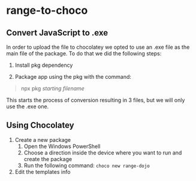 # range-to-choco

## Convert JavaScript to .exe

In order to upload the file to chocolatey we opted to use an .exe file as the main file of the package.
To do that we did the following steps:

1. Install pkg dependency

2. Package app using the pkg with the command:

> npx pkg *starting filename*

This starts the process of conversion resulting in 3 files, but we will only use the .exe one.

## Using Chocolatey

1. Create a new package
    1. Open the Windows PowerShell
    2. Choose a direction inside the device where you want to run and create the package
    3. Run the following command:
    `choco new range-dojo`
2. Edit the templates info 
